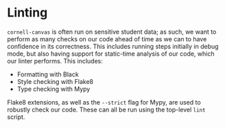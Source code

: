 # Linting

`cornell-canvas` is often run on sensitive student data; as such, we want
to perform as many checks on our code ahead of time as we can to have
confidence in its correctness. This includes running steps initially in
debug mode, but also having support for static-time analysis of our code,
which our linter performs. This includes:

 - Formatting with Black
 - Style checking with Flake8
 - Type checking with Mypy

Flake8 extensions, as well as the `--strict` flag for Mypy, are used to
robustly check our code. These can all be run using the top-level `lint`
script.